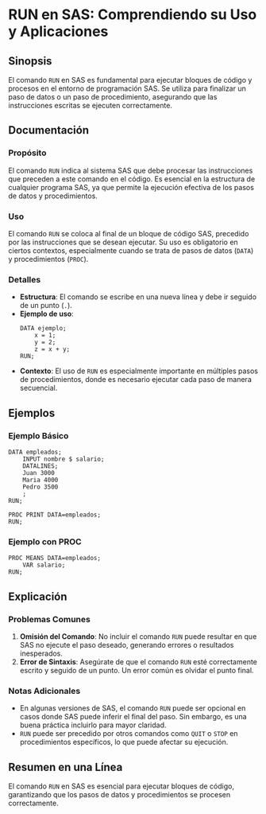 <!--
Meta Description: # RUN en SAS: Comprendiendo su Uso y Aplicaciones ## Sinopsis El comando `RUN` en SAS es fundamental para ejecutar bloques de código y procesos en el ...
Meta Keywords: run, sas, comando, que, uso
-->

# RUN en SAS: Comprendiendo su Uso y Aplicaciones

## Sinopsis
El comando `RUN` en SAS es fundamental para ejecutar bloques de código y procesos en el entorno de programación SAS. Se utiliza para finalizar un paso de datos o un paso de procedimiento, asegurando que las instrucciones escritas se ejecuten correctamente.

## Documentación
### Propósito
El comando `RUN` indica al sistema SAS que debe procesar las instrucciones que preceden a este comando en el código. Es esencial en la estructura de cualquier programa SAS, ya que permite la ejecución efectiva de los pasos de datos y procedimientos.

### Uso
El comando `RUN` se coloca al final de un bloque de código SAS, precedido por las instrucciones que se desean ejecutar. Su uso es obligatorio en ciertos contextos, especialmente cuando se trata de pasos de datos (`DATA`) y procedimientos (`PROC`).

### Detalles
- **Estructura**: El comando se escribe en una nueva línea y debe ir seguido de un punto (`.`).
- **Ejemplo de uso**:
  ```sas
  DATA ejemplo;
      x = 1;
      y = 2;
      z = x + y;
  RUN;
  ```
- **Contexto**: El uso de `RUN` es especialmente importante en múltiples pasos de procedimientos, donde es necesario ejecutar cada paso de manera secuencial.

## Ejemplos
### Ejemplo Básico
```sas
DATA empleados;
    INPUT nombre $ salario;
    DATALINES;
    Juan 3000
    Maria 4000
    Pedro 3500
    ;
RUN;

PROC PRINT DATA=empleados;
RUN;
```

### Ejemplo con PROC
```sas
PROC MEANS DATA=empleados;
    VAR salario;
RUN;
```

## Explicación
### Problemas Comunes
1. **Omisión del Comando**: No incluir el comando `RUN` puede resultar en que SAS no ejecute el paso deseado, generando errores o resultados inesperados.
2. **Error de Sintaxis**: Asegúrate de que el comando `RUN` esté correctamente escrito y seguido de un punto. Un error común es olvidar el punto final.

### Notas Adicionales
- En algunas versiones de SAS, el comando `RUN` puede ser opcional en casos donde SAS puede inferir el final del paso. Sin embargo, es una buena práctica incluirlo para mayor claridad.
- `RUN` puede ser precedido por otros comandos como `QUIT` o `STOP` en procedimientos específicos, lo que puede afectar su ejecución.

## Resumen en una Línea
El comando `RUN` en SAS es esencial para ejecutar bloques de código, garantizando que los pasos de datos y procedimientos se procesen correctamente.